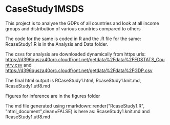 # CaseStudy1MSDS

This project is to analyse the GDPs of all countries and look at all income groups and distribution of various countries compared to others

The code for the same is coded in R and the .R file for the same: RcaseStudy1.R is in the Analysis and Data folder.

The csvs for analysis are downloaded dynamically from https urls: https://d396qusza40orc.cloudfront.net/getdata%2Fdata%2FEDSTATS_Country.csv and https://d396qusza40orc.cloudfront.net/getdata%2Fdata%2FGDP.csv

The final html output is RCaseStudy1.html, RcaseStudy1.knit.md, RcaseStudy1.utf8.md

Figures for inference are in the figures folder 

The md file generated using rmarkdown::render("RcaseStudy1.R", "html_document",clean=FALSE) is here as: RcaseStudy1.knit.md and RcaseStudy1.utf8.md

